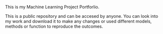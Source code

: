 This is my Machine Learning Project Portforlio.

This is a public repository and can be accesed by anyone. You can look into my work and download it to make any changes or used different models, methods or function to reproduce the outcomes.
